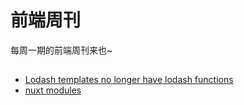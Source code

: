 # 前端周刊
每周一期的前端周刊来也~

## 

* [Lodash templates no longer have lodash functions](https://github.com/nuxt/nuxt.js/issues/4350)
* [nuxt modules](https://codesandbox.io/s/ko1j0qryvv?file=/modules/lodash.template.js)
